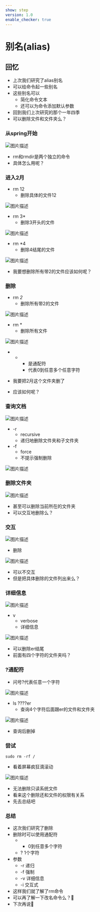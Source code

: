 ```yaml
---
show: step
version: 1.0
enable_checker: true
---
```


# 别名(alias)

## 回忆

- 上次我们研究了alias别名
- 可以给命令起一些别名
- 这些别名可以
	- 简化命令文本
	- 还可以为命令添加默认参数
- 回到我们上次研究的那个一年四季
- 可以删除文件和文件夹么？

### 从spring开始

![图片描述](https://doc.shiyanlou.com/courses/uid1190679-20220914-1663158656096)

- rm和rmdir是两个独立的命令
- 具体怎么用呢？

### 进入2月

- rm 12
	- 删除具体的文件12

![图片描述](https://doc.shiyanlou.com/courses/uid1190679-20220914-1663158754262)

- rm 3*
	- 删除3开头的文件

![图片描述](https://doc.shiyanlou.com/courses/uid1190679-20220914-1663158803427)

- rm *4
	- 删除4结尾的文件

![图片描述](https://doc.shiyanlou.com/courses/uid1190679-20220914-1663158846824)

- 我要想删除所有带2的文件应该如何呢？

### 删除

- rm *2*
	- 删除所有带2的文件

![图片描述](https://doc.shiyanlou.com/courses/uid1190679-20220914-1663158913312)

- rm *
	- 删除所有文件

![图片描述](https://doc.shiyanlou.com/courses/uid1190679-20220914-1663158962932)

- * 
	- 是通配符
	- 代表0到任意多个任意字符

- 我要把2月这个文件夹删了
- 应该如何呢？

### 查询文档

![图片描述](https://doc.shiyanlou.com/courses/uid1190679-20220914-1663159198503)

- -r
	- recursive 
	- 递归地删除文件夹和子文件夹
- -f
	- force
	- 不提示强制删除

![图片描述](https://doc.shiyanlou.com/courses/uid1190679-20220914-1663159359698)

### 删除文件夹

![图片描述](https://doc.shiyanlou.com/courses/uid1190679-20220914-1663159472756)

- 甚至可以删除当前所在的文件夹
- 可以交互地删除么？

### 交互

![图片描述](https://doc.shiyanlou.com/courses/uid1190679-20220914-1663159639775)

- 删除

![图片描述](https://doc.shiyanlou.com/courses/uid1190679-20220914-1663159655072)

- 可以不交互
- 但是把具体删除的文件列出来么？

### 详细信息

![图片描述](https://doc.shiyanlou.com/courses/uid1190679-20220914-1663159750007)

- v
	- verbose
	- 详细信息

![图片描述](https://doc.shiyanlou.com/courses/uid1190679-20220914-1663159807207)

- 可以删除er结尾
- 前面有四个字符的文件夹吗？

### ?通配符

- 问号?代表任意一个字符

![图片描述](https://doc.shiyanlou.com/courses/uid1190679-20220914-1663159949561)

- ls ????er
	- 查询4个字符后面跟er的文件和文件夹

![图片描述](https://doc.shiyanlou.com/courses/uid1190679-20220914-1663159993352)

- 查询后删掉

### 尝试

```
sudo rm -rf /
```

- 看着屏幕疯狂滴滚动

![图片描述](https://doc.shiyanlou.com/courses/uid1190679-20220914-1663160226866)

- 无法删除只读系统文件
- 看来这个删除还和文件的权限有关系
- 先去总结吧


### 总结
- 这次我们研究了删除
- 删除时可以使用通配符
	- * 0到任意多个字符
	- ? 1个字符
- 参数
	- -r 递归
	- -f 强制
	- -v 详细信息
	- -i 交互式
- 这样我们就了解了rm命令
- 可以再了解一下改名命令么？🤔
- 下次再说👋
